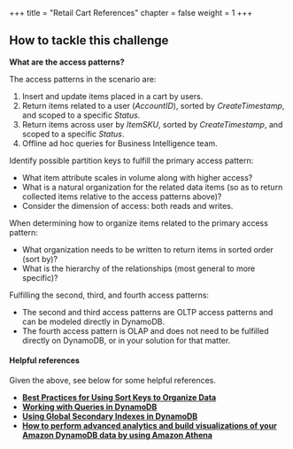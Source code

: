 +++
title = "Retail Cart References"
chapter = false
weight = 1
+++


## How to tackle this challenge

**What are the access patterns?**

The access patterns in the scenario are:

1. Insert and update items placed in a cart by users.
2. Return items related to a user (*AccountID*), sorted by *CreateTimestamp*, and scoped to a specific *Status*.
3. Return items across user by *ItemSKU*, sorted by *CreateTimestamp*, and scoped to a specific *Status*.
4. Offline ad hoc queries for Business Intelligence team.

Identify possible partition keys to fulfill the primary access pattern:

- What item attribute scales in volume along with higher access?
- What is a natural organization for the related data items (so as to return collected items relative to the access patterns above)?
- Consider the dimension of access: both reads and writes.

When determining how to organize items related to the primary access pattern:

- What organization needs to be written to return items in sorted order (sort by)?
- What is the hierarchy of the relationships (most general to more specific)?

Fulfilling the second, third, and fourth access patterns:

- The second and third access patterns are OLTP access patterns and can be modeled directly in DynamoDB.
- The fourth access pattern is OLAP and does not need to be fulfilled directly on DynamoDB, or in your solution for that matter.

#### Helpful references

Given the above, see below for some helpful references.
- **[Best Practices for Using Sort Keys to Organize Data](https://docs.aws.amazon.com/amazondynamodb/latest/developerguide/bp-sort-keys.html)**
- **[Working with Queries in DynamoDB](https://docs.aws.amazon.com/amazondynamodb/latest/developerguide/Query.html)**
- **[Using Global Secondary Indexes in DynamoDB](https://docs.aws.amazon.com/amazondynamodb/latest/developerguide/GSI.html)**
- **[How to perform advanced analytics and build visualizations of your Amazon DynamoDB data by using Amazon Athena](https://aws.amazon.com/blogs/database/how-to-perform-advanced-analytics-and-build-visualizations-of-your-amazon-dynamodb-data-by-using-amazon-athena/)**
